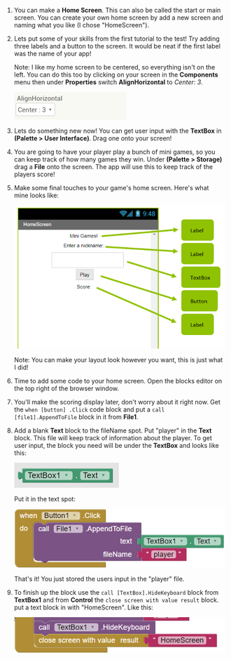 1. You can make a **Home Screen**. This can also be called the start or main screen. You can create your own home screen by add a new screen and naming what you like \(I chose "HomeScreen"\).

2. Lets put some of your skills from the first tutorial to the test! Try adding three labels and a button to the screen. It would be neat if the first label was the name of your app!

   Note: I like my home screen to be centered, so everything isn't on the left. You can do this too by clicking on your screen in the **Components** menu then under **Properties** switch **AlignHorizontal** to _Center: 3_.

   ![](/assets/center.PNG)

3. Lets do something new now! You can get user input with the  **TextBox** in **\(Palette &gt; User Interface\)**. Drag one onto your screen!

4. You are going to have your player play a bunch of mini games, so you can keep track of how many games they win. Under **\(Palette &gt; Storage\)** drag a **File** onto the screen. The app will use this to keep track of the players score!

5. Make some final touches to your game's home screen. Here's what mine looks like:

   ![](/assets/homescreen.png)

   Note: You can make your layout look however you want, this is just what I did!

6. Time to add some code to your home screen. Open the blocks editor on the top right of the browser window.

7. You'll make the scoring display later, don't worry about it right now. Get the `when [button] .Click` code block and put a `call [file1].AppendToFile` block in it from **File1**.

8. Add a blank **Text** block to the fileName spot. Put "player" in the **Text** block. This file will keep track of information about the player. To get user input, the block you need will be under the **TextBox** and looks like this:

   ![](/assets/text.png)

   Put it in the text spot:

   ![](/assets/button1click.png)

   That's it! You just stored the users input in the "player" file.

1. To finish up the block use the `call [TextBox].HideKeyboard` block from **TextBox1** and from **Control** the `close screen with value result` block. put a text block in with "HomeScreen". Like this:

   ![](/assets/finishedhomescreen.png)



